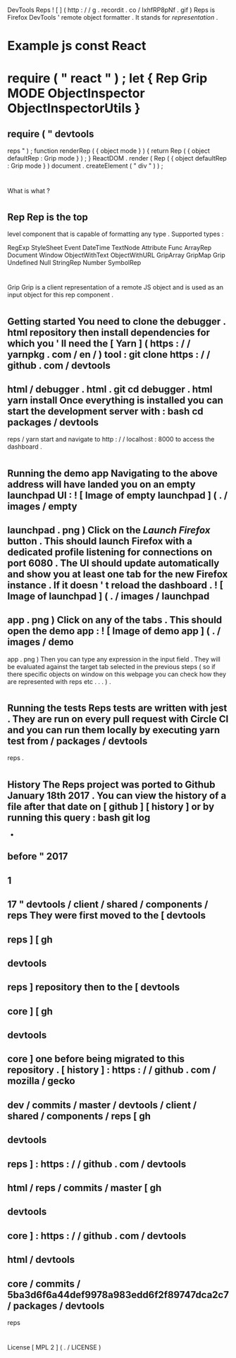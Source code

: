 #
DevTools
Reps
!
[
]
(
http
:
/
/
g
.
recordit
.
co
/
IxhfRP8pNf
.
gif
)
Reps
is
Firefox
DevTools
'
remote
object
formatter
.
It
stands
for
_representation_
.
#
#
Example
js
const
React
=
require
(
"
react
"
)
;
let
{
Rep
Grip
MODE
ObjectInspector
ObjectInspectorUtils
}
=
require
(
"
devtools
-
reps
"
)
;
function
renderRep
(
{
object
mode
}
)
{
return
Rep
(
{
object
defaultRep
:
Grip
mode
}
)
;
}
ReactDOM
.
render
(
Rep
(
{
object
defaultRep
:
Grip
mode
}
)
document
.
createElement
(
"
div
"
)
)
;
#
#
What
is
what
?
#
#
#
Rep
Rep
is
the
top
-
level
component
that
is
capable
of
formatting
any
type
.
Supported
types
:
>
RegExp
StyleSheet
Event
DateTime
TextNode
Attribute
Func
ArrayRep
Document
Window
ObjectWithText
ObjectWithURL
GripArray
GripMap
Grip
Undefined
Null
StringRep
Number
SymbolRep
#
#
#
Grip
Grip
is
a
client
representation
of
a
remote
JS
object
and
is
used
as
an
input
object
for
this
rep
component
.
#
#
Getting
started
You
need
to
clone
the
debugger
.
html
repository
then
install
dependencies
for
which
you
'
ll
need
the
[
Yarn
]
(
https
:
/
/
yarnpkg
.
com
/
en
/
)
tool
:
git
clone
https
:
/
/
github
.
com
/
devtools
-
html
/
debugger
.
html
.
git
cd
debugger
.
html
yarn
install
Once
everything
is
installed
you
can
start
the
development
server
with
:
bash
cd
packages
/
devtools
-
reps
/
yarn
start
and
navigate
to
http
:
/
/
localhost
:
8000
to
access
the
dashboard
.
#
#
Running
the
demo
app
Navigating
to
the
above
address
will
have
landed
you
on
an
empty
launchpad
UI
:
!
[
Image
of
empty
launchpad
]
(
.
/
images
/
empty
-
launchpad
.
png
)
Click
on
the
_Launch
Firefox_
button
.
This
should
launch
Firefox
with
a
dedicated
profile
listening
for
connections
on
port
6080
.
The
UI
should
update
automatically
and
show
you
at
least
one
tab
for
the
new
Firefox
instance
.
If
it
doesn
'
t
reload
the
dashboard
.
!
[
Image
of
launchpad
]
(
.
/
images
/
launchpad
-
app
.
png
)
Click
on
any
of
the
tabs
.
This
should
open
the
demo
app
:
!
[
Image
of
demo
app
]
(
.
/
images
/
demo
-
app
.
png
)
Then
you
can
type
any
expression
in
the
input
field
.
They
will
be
evaluated
against
the
target
tab
selected
in
the
previous
steps
(
so
if
there
specific
objects
on
window
on
this
webpage
you
can
check
how
they
are
represented
with
reps
etc
.
.
.
)
.
#
#
Running
the
tests
Reps
tests
are
written
with
jest
.
They
are
run
on
every
pull
request
with
Circle
CI
and
you
can
run
them
locally
by
executing
yarn
test
from
/
packages
/
devtools
-
reps
.
#
#
History
The
Reps
project
was
ported
to
Github
January
18th
2017
.
You
can
view
the
history
of
a
file
after
that
date
on
[
github
]
[
history
]
or
by
running
this
query
:
bash
git
log
-
-
before
"
2017
-
1
-
17
"
devtools
/
client
/
shared
/
components
/
reps
They
were
first
moved
to
the
[
devtools
-
reps
]
[
gh
-
devtools
-
reps
]
repository
then
to
the
[
devtools
-
core
]
[
gh
-
devtools
-
core
]
one
before
being
migrated
to
this
repository
.
[
history
]
:
https
:
/
/
github
.
com
/
mozilla
/
gecko
-
dev
/
commits
/
master
/
devtools
/
client
/
shared
/
components
/
reps
[
gh
-
devtools
-
reps
]
:
https
:
/
/
github
.
com
/
devtools
-
html
/
reps
/
commits
/
master
[
gh
-
devtools
-
core
]
:
https
:
/
/
github
.
com
/
devtools
-
html
/
devtools
-
core
/
commits
/
5ba3d6f6a44def9978a983edd6f2f89747dca2c7
/
packages
/
devtools
-
reps
#
#
License
[
MPL
2
]
(
.
/
LICENSE
)
